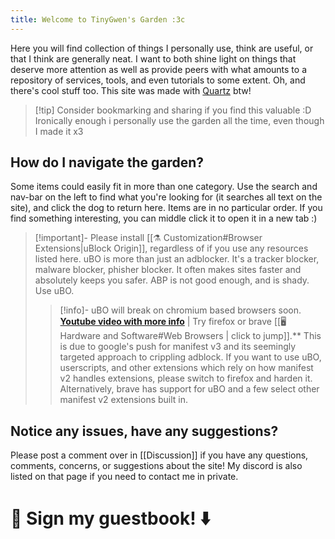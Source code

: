 ```yaml
---
title: Welcome to TinyGwen's Garden :3c
---
```

Here you will find collection of things I personally use, think are useful, or that I think are generally neat. I want to both shine light on things that deserve more attention as well as provide peers with what amounts to a repository of services, tools, and even tutorials to some extent. Oh, and there's cool stuff too. This site was made with [Quartz](https://quartz.jzhao.xyz/) btw!

> [!tip] Consider bookmarking and sharing if you find this valuable :D
> Ironically enough i personally use the garden all the time, even though I made it x3
## How do I navigate the garden?
Some items could easily fit in more than one category. Use the search and nav-bar on the left to find what you're looking for (it searches all text on the site), and click the dog to return here. Items are in no particular order. If you find something interesting, you can middle click it to open it in a new tab :)

>[!important]- Please install [[⚗️ Customization#Browser Extensions|uBlock Origin]], regardless of if you use any resources listed here.
>uBO is more than just an adblocker. It's a tracker blocker, malware blocker, phisher blocker. It often makes sites faster and absolutely keeps you safer. ABP is not good enough, and is shady. Use uBO.
>> [!info]- uBO will break on chromium based browsers soon.  **[Youtube video with more info](https://youtu.be/nmO5dvn8jN0)** | Try firefox or brave [[🖥️ Hardware and Software#Web Browsers | click to jump]].**
>> This is due to google's push for manifest v3 and its seemingly targeted approach to crippling adblock. If you want to use uBO, userscripts, and other extensions which rely on how manifest v2 handles extensions, please switch to firefox and harden it. Alternatively, brave has support for uBO and a few select other manifest v2 extensions built in.
## Notice any issues, have any suggestions?
Please post a comment over in [[Discussion]] if you have any questions, comments, concerns, or suggestions about the site! My discord is also listed on that page if you need to contact me in private.

# 📓 Sign my guestbook! ⬇️